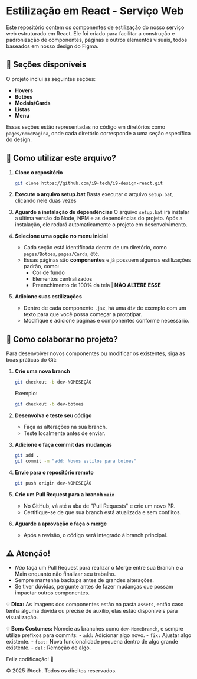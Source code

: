 # Estilização em React - Serviço Web

Este repositório contem os componentes de estilização do nosso serviço web estruturado em React. Ele foi criado para facilitar a construção e padronização de componentes, páginas e outros elementos visuais, todos baseados em nosso design do Figma.

## 📌 Seções disponíveis
O projeto inclui as seguintes seções:
- **Hovers**
- **Botões**
- **Modais/Cards**
- **Listas**
- **Menu**

Essas seções estão representadas no código em diretórios como `pages/nomePagina`, onde cada diretório corresponde a uma seção específica do design.

## 🚀 Como utilizar este arquivo?

1. **Clone o repositório**
   ```sh
   git clone https://github.com/i9-tech/i9-design-react.git
   ```
2. **Execute o arquivo setup.bat**
   Basta executar o arquivo `setup.bat`, clicando nele duas vezes

3. **Aguarde a instalação de dependências**
    O arquivo `setup.bat` irá instalar a última versão do Node, NPM e as dependências do projeto. Após a instalação, ele rodará automaticamente o projeto em desenvolvimento.

4. **Selecione uma opção no menu inicial**
   - Cada seção está identificada dentro de um diretório, como `pages/Botoes`, `pages/Cards`, etc.
   - Essas páginas são **componentes** e já possuem algumas estilizações padrão, como:
     - Cor de fundo
     - Elementos centralizados
     - Preenchimento de 100% da tela | **NÃO ALTERE ESSE**

5. **Adicione suas estilizações**
   - Dentro de cada componente `.jsx`, há uma `div` de exemplo com um texto para que você possa começar a prototipar.
   - Modifique e adicione páginas e componentes conforme necessário.

## 🔀 Como colaborar no projeto?

Para desenvolver novos componentes ou modificar os existentes, siga as boas práticas do Git:

1. **Crie uma nova branch**
   ```sh
   git checkout -b dev-NOMESEÇÃO
   ```
   Exemplo:
   ```sh
   git checkout -b dev-botoes
   ```

2. **Desenvolva e teste seu código**
   - Faça as alterações na sua branch.
   - Teste localmente antes de enviar.

3. **Adicione e faça commit das mudanças**
   ```sh
   git add .
   git commit -m "add: Novos estilos para botoes"
   ```

4. **Envie para o repositório remoto**
   ```sh
   git push origin dev-NOMESEÇÃO
   ```

5. **Crie um Pull Request para a branch `main`**
   - No GitHub, vá até a aba de "Pull Requests" e crie um novo PR.
   - Certifique-se de que sua branch está atualizada e sem conflitos.

6. **Aguarde a aprovação e faça o merge**
   - Após a revisão, o código será integrado à branch principal.

## ⚠️ Atenção!
- *Não* faça um Pull Request para realizar o Merge entre sua Branch e a Main enquanto não finalizar seu trabalho.
- Sempre mantenha backups antes de grandes alterações.
- Se tiver dúvidas, pergunte antes de fazer mudanças que possam impactar outros componentes.

💡 **Dica:** As imagens dos componentes estão na pasta `assets`, então caso tenha alguma dúvida ou precise de auxílio, elas estão disponíveis para visualização.

💡 **Bons Costumes:** Nomeie as branches como `dev-NomeBranch`, e sempre utilize prefixos para commits:
        - `add:` Adicionar algo novo.
        - `fix:` Ajustar algo existente.
        - `feat:` Nova funcionalidade pequena dentro de algo grande existente.
        - `del:` Remoção de algo.


Feliz codificação! 🚀

&copy; 2025 i9tech. Todos os direitos reservados. 